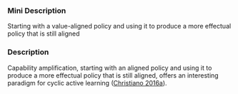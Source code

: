 ### Mini Description

Starting with a value-aligned policy and using it to produce a more effectual policy that is still aligned

### Description

Capability amplification, starting with an aligned policy and using it to produce a more effectual policy that is still aligned, offers an interesting paradigm for cyclic active learning ([Christiano 2016a](https://medium.com/ai-control/policy-amplification-6a70cbee4f34)).
